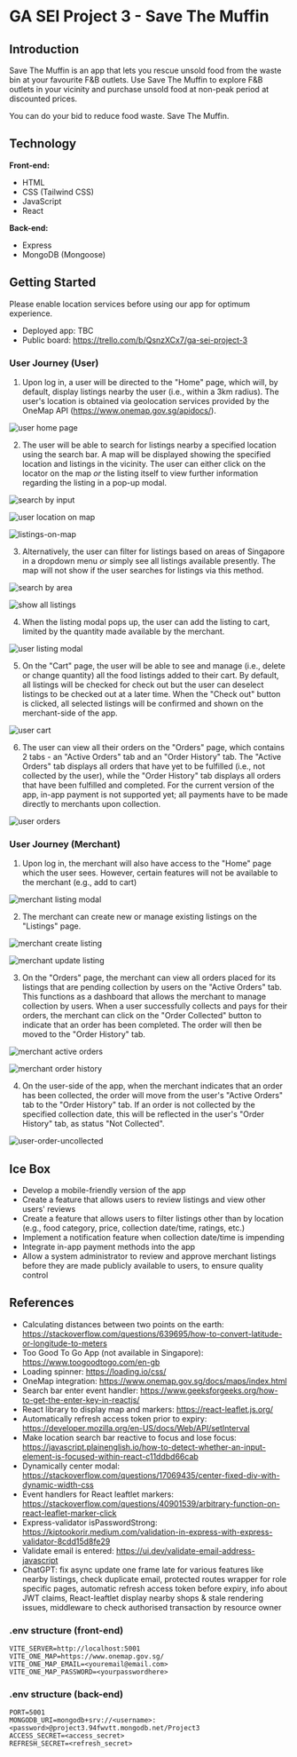 # GA SEI Project 3 - Save The Muffin

## Introduction

Save The Muffin is an app that lets you rescue unsold food from the waste bin at your favourite F&B outlets. Use Save The Muffin to explore F&B outlets in your vicinity and purchase unsold food at non-peak period at discounted prices.

You can do your bid to reduce food waste. Save The Muffin.

## Technology

**Front-end:**

- HTML
- CSS (Tailwind CSS)
- JavaScript
- React

**Back-end:**

- Express
- MongoDB (Mongoose)

## Getting Started

Please enable location services before using our app for optimum experience.

- Deployed app: TBC
- Public board: https://trello.com/b/QsnzXCx7/ga-sei-project-3

### User Journey (User)

1. Upon log in, a user will be directed to the "Home" page, which will, by default, display listings nearby the user (i.e., within a 3km radius). The user's location is obtained via geolocation services provided by the OneMap API (https://www.onemap.gov.sg/apidocs/).

![user home page](./screenshots/user-home.png)

2. The user will be able to search for listings nearby a specified location using the search bar. A map will be displayed showing the specified location and listings in the vicinity. The user can either click on the locator on the map _or_ the listing itself to view further information regarding the listing in a pop-up modal.

![search by input](./screenshots/search-by-input.png)

![user location on map](./screenshots/user-location-on-map.png)

![listings-on-map](./screenshots/listings-on-map.png)

3. Alternatively, the user can filter for listings based on areas of Singapore in a dropdown menu _or_ simply see all listings available presently. The map will not show if the user searches for listings via this method.

![search by area](./screenshots/search-by-area.png)

![show all listings](./screenshots/show-all-listings.png)

4. When the listing modal pops up, the user can add the listing to cart, limited by the quantity made available by the merchant.

![user listing modal](./screenshots/user-listing-modal.png)

5. On the "Cart" page, the user will be able to see and manage (i.e., delete or change quantity) all the food listings added to their cart. By default, all listings will be checked for check out but the user can deselect listings to be checked out at a later time. When the "Check out" button is clicked, all selected listings will be confirmed and shown on the merchant-side of the app.

![user cart](./screenshots/user-cart.png)

6. The user can view all their orders on the "Orders" page, which contains 2 tabs - an "Active Orders" tab and an "Order History" tab. The "Active Orders" tab displays all orders that have yet to be fulfilled (i.e., not collected by the user), while the "Order History" tab displays all orders that have been fulfilled and completed. For the current version of the app, in-app payment is not supported yet; all payments have to be made directly to merchants upon collection.

![user orders](./screenshots/user-orders.png)

### User Journey (Merchant)

1. Upon log in, the merchant will also have access to the "Home" page which the user sees. However, certain features will not be available to the merchant (e.g., add to cart)

![merchant listing modal](./screenshots/merchant-listing-modal.png)

2. The merchant can create new or manage existing listings on the "Listings" page.

![merchant create listing](./screenshots/merchant-create-listing.png)

![merchant update listing](./screenshots/merchant-update-listing.png)

3. On the "Orders" page, the merchant can view all orders placed for its listings that are pending collection by users on the "Active Orders" tab. This functions as a dashboard that allows the merchant to manage collection by users. When a user successfully collects and pays for their orders, the merchant can click on the "Order Collected" button to indicate that an order has been completed. The order will then be moved to the "Order History" tab.

![merchant active orders](./screenshots/merchant-active-orders.png)

![merchant order history](./screenshots/merchant-order-history.png)

4. On the user-side of the app, when the merchant indicates that an order has been collected, the order will move from the user's "Active Orders" tab to the "Order History" tab. If an order is not collected by the specified collection date, this will be reflected in the user's "Order History" tab, as status "Not Collected".

![user-order-uncollected](./screenshots/user-order-uncollected.png)

## Ice Box

- Develop a mobile-friendly version of the app
- Create a feature that allows users to review listings and view other users' reviews
- Create a feature that allows users to filter listings other than by location (e.g., food category, price, collection date/time, ratings, etc.)
- Implement a notification feature when collection date/time is impending
- Integrate in-app payment methods into the app
- Allow a system administrator to review and approve merchant listings before they are made publicly available to users, to ensure quality control

## References

- Calculating distances between two points on the earth: https://stackoverflow.com/questions/639695/how-to-convert-latitude-or-longitude-to-meters
- Too Good To Go App (not available in Singapore): https://www.toogoodtogo.com/en-gb
- Loading spinner: https://loading.io/css/
- OneMap integration: https://www.onemap.gov.sg/docs/maps/index.html
- Search bar enter event handler: https://www.geeksforgeeks.org/how-to-get-the-enter-key-in-reactjs/
- React library to display map and markers: https://react-leaflet.js.org/
- Automatically refresh access token prior to expiry: https://developer.mozilla.org/en-US/docs/Web/API/setInterval
- Make location search bar reactive to focus and lose focus: https://javascript.plainenglish.io/how-to-detect-whether-an-input-element-is-focused-within-react-c11ddbd66cab
- Dynamically center modal: https://stackoverflow.com/questions/17069435/center-fixed-div-with-dynamic-width-css
- Event handlers for React leaftlet markers: https://stackoverflow.com/questions/40901539/arbitrary-function-on-react-leaflet-marker-click
- Express-validator isPasswordStrong: https://kiptookorir.medium.com/validation-in-express-with-express-validator-8cdd15d8fe29
- Validate email is entered: https://ui.dev/validate-email-address-javascript
- ChatGPT: fix async update one frame late for various features like nearby listings, check duplicate email, protected routes wrapper for role specific pages, automatic refresh access token before expiry, info about JWT claims, React-leaftlet display nearby shops & stale rendering issues, middleware to check authorised transaction by resource owner

### .env structure (front-end)

```
VITE_SERVER=http://localhost:5001
VITE_ONE_MAP=https://www.onemap.gov.sg/
VITE_ONE_MAP_EMAIL=<youremail@email.com>
VITE_ONE_MAP_PASSWORD=<yourpasswordhere>
```

### .env structure (back-end)

```
PORT=5001
MONGODB_URI=mongodb+srv://<username>:<password>@project3.94fwvtt.mongodb.net/Project3
ACCESS_SECRET=<access_secret>
REFRESH_SECRET=<refresh_secret>
```
